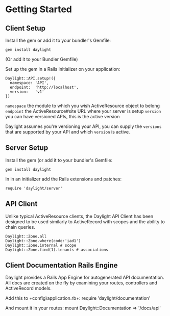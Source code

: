 # Getting Started

## Client Setup

Install the gem or add it to your bundler's Gemfile:

    gem install daylight

(Or add it to your Bundler Gemfile)

Set up the gem in a Rails initializer on your application:

    Daylight::API.setup!({
      namespace: 'API',
      endpoint:  'http://localhost',
      version:   'v1'
    })

`namespace` the module to which you wish ActiveResource object to belong
`endpoint` the ActiveResource#site URL where your server is setup
`version` you can have versioned APIs, this is the active version

Daylight assumes you're versioning your API, you can supply the `versions`
that are supported by your API and which `version` is active.

## Server Setup

Install the gem (or add it to your bundler's Gemfile:

    gem install daylight

In in an initializer add the Rails extensions and patches:

    require 'daylight/server'

## API Client

Unlike typical ActiveResource clients, the Daylight API Client has been designed to be used similarly to ActiveRecord with scopes and the ability to chain queries.

    Daylight::Zone.all
    Daylight::Zone.where(code:'iad1')
    Daylight::Zone.internal # scope
    Daylight::Zone.find(1).tenants # associations

## Client Documentation Rails Engine

Daylight provides a Rails App Engine for autogenerated API documentation. All docs are created on the fly by examining your routes, controllers and ActiveRecord models.

Add this to +config\application.rb+:
    require 'daylight/documentation'

And mount it in your routes:
    mount Daylight::Documentation => '/docs/api'

